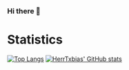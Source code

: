 ### Hi there 👋

<!--
**HerrTxbias/herrtxbias** is a ✨ _special_ ✨ repository because its `README.md` (this file) appears on your GitHub profile.

Here are some ideas to get you started:

- 🔭 I’m currently working on ...
- 🌱 I’m currently learning ...
- 👯 I’m looking to collaborate on ...
- 🤔 I’m looking for help with ...
- 💬 Ask me about ...
- 📫 How to reach me: ...
- 😄 Pronouns: ...
- ⚡ Fun fact: ...
-->

# Statistics
[![Top Langs](https://github-readme-stats.vercel.app/api/top-langs/?username=herrtxbias&show_icons=true&theme=dark&hide_border=true)](https://github.com/anuraghazra/github-readme-stats)
[![HerrTxbias' GitHub stats](https://github-readme-stats.vercel.app/api?username=herrtxbias&show_icons=true&theme=dark&hide_border=true)](https://github.com/anuraghazra/github-readme-stats)
